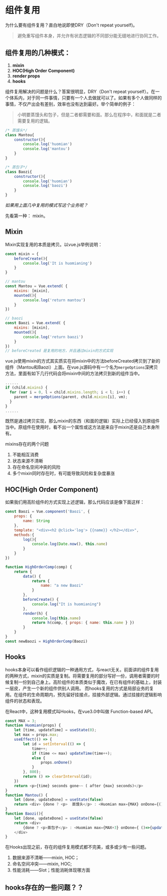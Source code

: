 # 组件复用

为什么要有组件复用？直白地说即使DRY（Don't repeat yourself)。
> 避免重写组件本身，并允许有状态逻辑的不同部分能无缝地进行协同工作。


## 组件复用的几种模式：
1. **mixin**
2. **HOC(High Order Component)**
3. **render props**
4. **hooks**

组件复用解决的问题是什么？答案很明显，DRY（Don't repeat yourself）。在一个体系内，对于同一件事情，只要有一个人去做就可以了。如果有多个人做同样的事情，不仅产出会有差别，效率也没有达到最好。举个简单的例子：
> 小明要蒸馒头和包子，但是二者都需要和面。那么在程序中，和面就是二者需要复用的逻辑。

```js
/* 蒸馒头*/
class Mantou{
    constructor(){
        console.log('huomian')
        console.log('mantou')
    }
}

/* 蒸包子*/
class Baozi{
    constructor(){
        console.log('huomian')
        console.log('baozi')
    }
}
```

*如果用上面几中复用的模式写这个业务呢？*

先看第一种： mixin。 
## Mixin
Mixin实现复用的本质是拷贝。以vue.js举例说明：

``` javascript
const mixin = {
    beforeCreate(){
        console.log('It is huomianing')
    }
}

// mantou
const Mantou = Vue.extend( {
    mixins: [mixin],
    mounted(){
        console.log('return mantou')
    }
})

// baozi
const Baozi = Vue.extend( {
    mixins: [mixin],
    mounted(){
        console.log('return baozi')
    }
})
// beforeCreated 是复用的地方，并且通过mixin的方式实现
```

vue.js使用mixin的方式其实质实在将mixin中的方法beforeCreated拷贝到了新的组件（Mantou和Baozi）上面。在vue.js源码中有一个名为`mergeOptions`深拷贝方法，里面有如下几行代码会将mixin中间的方法拷贝到新的组件当中。

```js
......
if (child.mixins) {
  for (var i = 0, l = child.mixins.length; i < l; i++) {
    parent = mergeOptions(parent, child.mixins[i], vm);
  }
}
......
```
既然是通过拷贝实现，那么mixin的东西（和面的逻辑）实际上已经侵入到原组件当中。原组件在使用时，看不出一个属性或这方法是来自于mixin还是自己本身所有。

mixins存在的两个问题
1. 不能相互消费
2. 状态来源不清晰
3. 存在命名空间冲突的风险
4. 多个mixin同时存在时，有可能导致风险和复杂度暴涨

## HOC(High Order Component)
如果我们用高阶组件的方式实现上述逻辑，那么代码应该是像下面这样：

```js
const Baozi = Vue.component('Baozi', {
    props: {
        name: String
    },
    template: "<div><h2 @click='log'> {{name}} </h2></div>",
    methods:{
        log(){
            console.log(Date.now(), this.name)
        }
    }
})

function HighOrderComp(comp) {
    return {
        data() {
            return {
                name: "a new Baozi"
            }
        },
        beforeCreate() {
            console.log("It is huomianing")
        },
        render(h) {
            console.log(this.name)
            return h(comp, { props: { name: this.name } })
        }
    }
}
const newBaozi = HighOrderComp(Baozi)
```
## Hooks
hooks本身可以看作组织逻辑的一种通用方式，与react无关。前面讲的组件复用的两种方式，mixin的实质是复制。将需要复用的部分写好一份，调用者需要的时候复制一份到自己身上。高阶组件的本质类似于魔改，在已有组件的基础上，封装一层皮，产生一个新的组件供别人调用。 而hooks复用的方式是局部业务的复用。在组件的生命周期内，预先留好挂接点，挂接外部逻辑。通过挂接的逻辑影响组件的状态和表现。


在React中，这种复用模式叫Hooks，在vue3.0中叫做 Function-based API。

```js
const MAX = 3;
function Huomian(props) {
	let [time, updateTime] = useState(0);
	let max = props.max;
	useEffect(() => {
		let id = setInterval(() => {
			time++;
			if (time <= max) updateTime(time++);
			else {
				props.onDone()
			}
		}, 800);
		return () => clearInterval(id);
	})
	return <p>{time} seconds gone~~ ( after {max} seconds)</p>
}
function Mantou() {
	let [done, updateDone] = useState(false)
	return <div> {done ? <p>  蒸馒头</p> : <Huomian max={MAX} onDone={() => { updateDone(!done) }}></Huomian>}</div>
}
function Baozi(){
	let [done, updateDone] = useState(false)
	return <div>
		{done ? <p>蒸包子</p> : <Huomian max={MAX+3} onDone={ ()=>{updateDone(!done)}}></Huomian>}
	</div>
}
```

在Hooks出现之前，存在的组件复用模式都不完美，或多或少有一些问题。

1. 数据来源不清晰——mixin, HOC；
2. 命名空间冲突——mixin, HOC; 
3. 性能消耗——Slot；性能消耗体现哪方面

## hooks存在的一些问题？？
